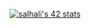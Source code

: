 <a href="https://github.com/oakoudad/badge42"><img src="https://badge.mediaplus.ma/starryblue/salhali?1337Badge=off&42Network=off&UM6P=off" alt="salhali's 42 stats" /></a>
